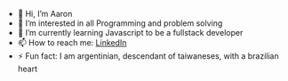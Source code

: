 [LinkedIn]: https://www.linkedin.com/in/aaron-lionel-hsu-a90838362/
- 👋 Hi, I’m Aaron
- 👀 I’m interested in all Programming and problem solving
- 🌱 I’m currently learning Javascript to be a fullstack developer
- 📫 How to reach me: [LinkedIn]
- ⚡ Fun fact: I am argentinian, descendant of taiwaneses, with a brazilian heart
<!--- - 💞️ I’m looking to collaborate on ...
- 😄 Pronouns: ...
--->  

<!---
A2ronHsu/A2ronHsu is a ✨ special ✨ repository because its `README.md` (this file) appears on your GitHub profile.
You can click the Preview link to take a look at your changes.
--->
